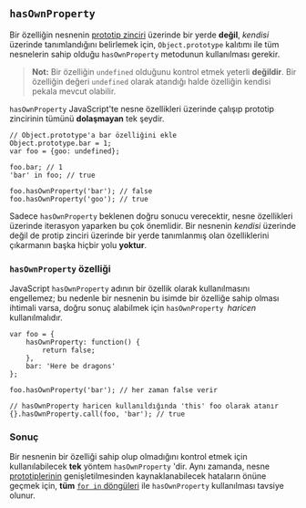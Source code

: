 ## `hasOwnProperty`

Bir özelliğin nesnenin [prototip zinciri](#object.prototype) üzerinde bir yerde
**değil**, *kendisi* üzerinde tanımlandığını belirlemek için, `Object.prototype`
kalıtımı ile tüm nesnelerin sahip olduğu `hasOwnProperty` metodunun kullanılması
gerekir.

> **Not:** Bir özelliğin `undefined` olduğunu kontrol etmek yeterli **değildir**.
> Bir özelliğin değeri `undefined` olarak atandığı halde özelliğin kendisi
> pekala mevcut olabilir.

`hasOwnProperty` JavaScript'te nesne özellikleri üzerinde çalışıp prototip
zincirinin tümünü **dolaşmayan** tek şeydir.

    // Object.prototype'a bar özelliğini ekle
    Object.prototype.bar = 1; 
    var foo = {goo: undefined};
    
    foo.bar; // 1
    'bar' in foo; // true

    foo.hasOwnProperty('bar'); // false
    foo.hasOwnProperty('goo'); // true

Sadece `hasOwnProperty` beklenen doğru sonucu verecektir, nesne özellikleri
üzerinde iterasyon yaparken bu çok önemlidir. Bir nesnenin *kendisi* üzerinde
değil de protip zinciri üzerinde bir yerde tanımlanmış olan özelliklerini
çıkarmanın başka hiçbir yolu **yoktur**.

### `hasOwnProperty` özelliği

JavaScript `hasOwnProperty` adının bir özellik olarak kullanılmasını engellemez;
bu nedenle bir nesnenin bu isimde bir özelliğe sahip olması ihtimali varsa,
doğru sonuç alabilmek için `hasOwnProperty `*haricen* kullanılmalıdır.

    var foo = {
        hasOwnProperty: function() {
            return false;
        },
        bar: 'Here be dragons'
    };

    foo.hasOwnProperty('bar'); // her zaman false verir

    // hasOwnProperty haricen kullanıldığında 'this' foo olarak atanır
    {}.hasOwnProperty.call(foo, 'bar'); // true

### Sonuç

Bir nesnenin bir özelliği sahip olup olmadığını kontrol etmek için
kullanılabilecek **tek** yöntem `hasOwnProperty` 'dir. Aynı zamanda, nesne
[prototiplerinin](#object.prototype) genişletilmesinden kaynaklanabilecek
hataların önüne geçmek için, **tüm** [`for in` döngüleri](#object.forinloop) ile
`hasOwnProperty` kullanılması tavsiye olunur.

